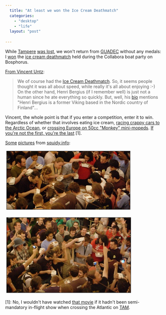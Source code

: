 ```yaml
---
  title: "At least we won the Ice Cream Deathmatch"
  categories: 
    - "desktop"
    - "life"
  layout: "post"

---
```

<p>
While <a href="http://bergie.iki.fi/blog/tampere_is_a_candidate_for_guadec_and_akademy_2009/">Tampere</a> <a href="http://dot.kde.org/1215794861/">was lost</a>, we won't return from <a href="http://guadec.expectnation.com/public/content/main">GUADEC</a> without any medals: I <a href="http://flickr.com/photos/keybuk/2664226776/">won</a> the <a href="http://live.gnome.org/GUADEC/2008/Events/IceCreamDeathmatch">ice cream deathmatch</a> held during the Collabora boat party on Bosphorus.
</p><p>
<a href="http://www.vuntz.net/journal/2008/07/11/481-guadec-notes-3">From Vincent Untz</a>:
</p><blockquote>
We of course had the <a href="http://live.gnome.org/GUADEC/2008/Events/IceCreamDeathmatch">Ice Cream Deathmatch</a>. So, it seems people thought it was all about speed, while really it's all about enjoying :-) On the other hand, Henri Bergius (if I remember well) is just not a human since he ate everything so quickly. But, well, his <a href="http://guadec.expectnation.com/guadec08/public/schedule/speaker/82">bio</a> mentions "Henri Bergius is a former Viking based in the Nordic country of Finland"...
</blockquote><p>
Vincent, the whole point is that if you enter a competition, enter it to win. Regardless of whether that involves eating ice cream, <a href="http://www.routamc.org/sprintti-2004/">racing crappy cars to the Arctic Ocean</a>, or <a href="http://www.deathmonkey.org/">crossing Europe on 50cc "Monkey" mini-mopeds</a>. <a href="http://www.imdb.com/title/tt0415306/quotes">If you're not the first, you're the last</a> [1].
</p><p>
<a href="http://flickr.com/photos/pierlux/2656191753/in/pool-813408@N21">Some</a> <a href="http://flickr.com/photos/pierlux/2657021120/in/pool-813408@N21">pictures</a> from <a href="http://flickr.com/people/pierlux/">squidy.info</a>:
</p><p>
<a href="/files/Guadec_2008_IceCream_Eating.png"><img src="/files/Guadec_2008_IceCream_Eating-tm.jpg" height="187" width="398" border="1" hspace="4" vspace="4" alt="Guadec 2008 Icecream Deathmatch: Eating" title="Guadec 2008 Icecream Deathmatch: Eating" /></a>
</p><p>
<a href="/files/Guadec_2008_IceCream_Winner.png"><img src="/files/Guadec_2008_IceCream_Winner-tm.jpg" height="241" width="400" border="1" hspace="4" vspace="4" alt="Guadec 2008 Icecream deathmatch: Winner" title="Guadec 2008 Icecream deathmatch: Winner" /></a>
</p><p>
[1]: No, I wouldn't have watched <a href="http://en.wikipedia.org/wiki/Talladega_Nights:_The_Ballad_of_Ricky_Bobby">that movie</a> if it hadn't been semi-mandatory in-flight show when crossing the Atlantic on <a href="http://en.wikipedia.org/wiki/TAM_Airlines#Flying_Abroad">TAM</a>.
</p>